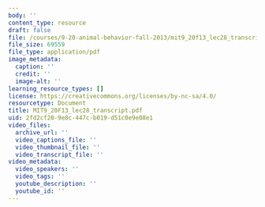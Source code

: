 ```yaml
---
body: ''
content_type: resource
draft: false
file: /courses/9-20-animal-behavior-fall-2013/mit9_20f13_lec28_transcript.pdf
file_size: 69559
file_type: application/pdf
image_metadata:
  caption: ''
  credit: ''
  image-alt: ''
learning_resource_types: []
license: https://creativecommons.org/licenses/by-nc-sa/4.0/
resourcetype: Document
title: MIT9_20F13_lec28_transcript.pdf
uid: 2fd2cf20-9e8c-447c-b019-d51c0e9e08e1
video_files:
  archive_url: ''
  video_captions_file: ''
  video_thumbnail_file: ''
  video_transcript_file: ''
video_metadata:
  video_speakers: ''
  video_tags: ''
  youtube_description: ''
  youtube_id: ''
---
```

